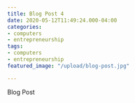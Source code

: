 ```yaml
---
title: Blog Post 4
date: 2020-05-12T11:49:24.000-04:00
categories:
- computers
- entrepreneurship
tags:
- computers
- entrepreneurship
featured_image: "/upload/blog-post.jpg"

---
```

Blog Post 